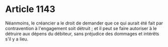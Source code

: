 # Article 1143

Néanmoins, le créancier a le droit de demander que ce qui aurait été fait par contravention à l'engagement soit détruit ; et il peut se faire autoriser à le détruire aux dépens du débiteur, sans préjudice des dommages et intérêts s'il y a lieu.